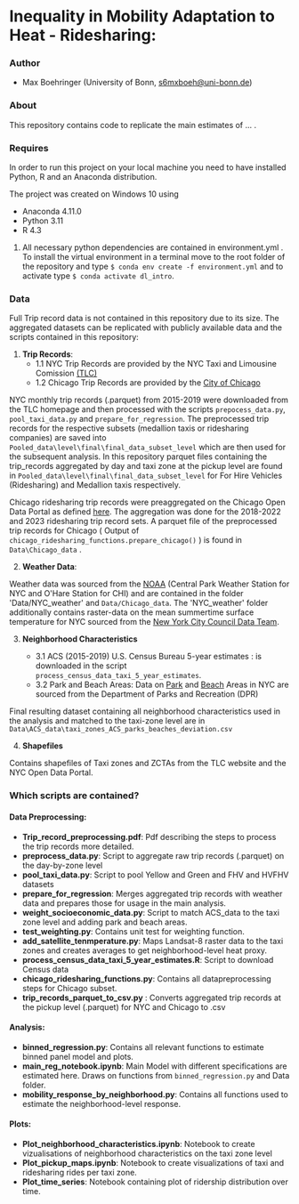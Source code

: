 # Inequality in Mobility Adaptation to Heat - Ridesharing:
### Author

- Max Boehringer (University of Bonn, s6mxboeh@uni-bonn.de)

### About

This repository contains code to replicate the main estimates of ...  .


### Requires
In order to run this project on your local machine you need to have installed Python, R and an Anaconda distribution.

The project was created on Windows 10 using

- Anaconda 4.11.0
- Python 3.11
- R 4.3

1. All necessary python dependencies are contained in environment.yml . To install the virtual environment in a terminal move to the root folder of the repository and type `$ conda env create -f environment.yml` and to activate type  `$ conda activate dl_intro`.


### Data 

Full Trip record data is not contained in this repository due to its size. The aggregated datasets can be replicated with publicly available data and the scripts contained in this repository:

1. **Trip Records**:
   - 1.1 NYC Trip Records are provided by the NYC Taxi and Limousine Comission [(TLC)](https://www.nyc.gov/site/tlc/about/tlc-trip-record-data.page)
   - 1.2 Chicago Trip Records are provided by the [City of Chicago](https://data.cityofchicago.org/Transportation/Transportation-Network-Providers-Trips-2018-2022-)

NYC monthly trip records (.parquet) from 2015-2019 were downloaded from the TLC homepage and then processed with the scripts `prepocess_data.py`,  `pool_taxi_data.py` and `prepare_for_regression`. The preprocessed trip records for the respective subsets (medallion taxis or ridesharing companies) are saved into `Pooled_data\level\final\final_data_subset_level` which are then used for the subsequent analysis. In this repository parquet files containing the trip_records aggregated by day and taxi zone at the pickup level are found in `Pooled_data\level\final\final_data_subset_level` for For Hire Vehicles (Ridesharing) and Medallion taxis respectively. 
 

Chicago ridesharing trip records were preaggregated on the Chicago Open Data Portal as defined [here](https://data.cityofchicago.org/Transportation/Transportation-Network-Providers-Trips-2018-2022-/m6dm-c72p/explore/query/SELECT%0A%20%20%60trip_start_timestamp%60%2C%0A%20%20%60pickup_community_area%60%2C%0A%20%20count%28%60trip_id%60%29%20AS%20%60count_trips%60%2C%0A%20%20avg%28%60fare%60%29%20AS%20%60avg_fare%60%2C%0A%20%20avg%28%60trip_miles%60%29%20AS%20%60avg_trip_distance%60%2C%0A%20%20avg%28%60tip%60%29%20AS%20%60avg_tip%60%0AGROUP%20BY%20%60trip_start_timestamp%60%2C%20%60pickup_community_area%60%0AORDER%20BY%20%60pickup_community_area%60%20ASC%20NULL%20LAST/page/aggregate). The aggregation was done for the 2018-2022 and 2023 ridesharing trip record sets.  A parquet file of the preprocessed trip records for Chicago ( Output of `chicago_ridesharing_functions.prepare_chicago()` ) is found in `Data\Chicago_data` .

2. **Weather Data**:

Weather data was sourced from the [NOAA](https://www.ncei.noaa.gov/cdo-web/search) (Central Park Weather Station for NYC and O'Hare Station for CHI) and are contained in the folder 'Data/NYC_weather' and `Data/Chicago_data`. The 'NYC_weather' folder additionally contains raster-data on the mean summertime surface temperature for NYC sourced from the [New York City Council Data Team](https://github.com/NewYorkCityCouncil/heat_map).


3. **Neighborhood Characteristics**

   - 3.1 ACS (2015-2019) U.S. Census Bureau 5-year estimates : is downloaded in the script `process_census_data_taxi_5_year_estimates`.
   - 3.2 Park and Beach Areas: Data on [Park](https://nycopendata.socrata.com/Recreation/Parks-Properties/enfh-gkve/about_data) and [Beach](https://data.cityofnewyork.us/dataset/Beaches/ijwa-mn2v/about_data) Areas in NYC are sourced from the Department of Parks and Recreation (DPR)

Final resulting dataset containing all neighborhood characteristics used in the analysis and matched to the taxi-zone level  are in `Data\ACS_data\taxi_zones_ACS_parks_beaches_deviation.csv`

4. **Shapefiles**

Contains shapefiles of Taxi zones and ZCTAs from the TLC website and the NYC Open Data Portal.

### Which scripts are contained?

#### Data Preprocessing:

- **Trip_record_preprocessing.pdf**: Pdf describing the steps to process the trip records more detailed.
- **preprocess_data.py**: Script to aggregate raw trip records (.parquet) on the day-by-zone level
- **pool_taxi_data.py**: Script to pool Yellow and Green and FHV and HVFHV datasets
- **prepare_for_regression**: Merges aggregated trip records with weather data and prepares those for usage in the main analysis.
- **weight_socioeconomic_data.py**: Script to match ACS_data to the taxi zone level and adding park and beach areas.
- **test_weighting.py**: Contains unit test for weighting function.
- **add_satellite_tenmperature.py**: Maps Landsat-8 raster data to the taxi zones and creates averages to get neighborhood-level heat proxy.
- **process_census_data_taxi_5_year_estimates.R**: Script to download Census data
- **chicago_ridesharing_functions.py**: Contains all datapreprocessing steps for Chicago subset.
- **trip_records_parquet_to_csv.py** : Converts aggregated trip records at the pickup level (.parquet) for NYC and Chicago to .csv


#### Analysis:
- **binned_regression.py**: Contains all relevant functions to estimate binned panel model and plots.
- **main_reg_notebook.ipynb**: Main Model with different specifications are estimated here. Draws on functions from `binned_regression.py` and Data folder.
- **mobility_response_by_neighborhood.py**: Contains all functions used to estimate the neighborhood-level response.





#### Plots:
- **Plot_neighborhood_characteristics.ipynb**: Notebook to create vizualisations of neighborhood characteristics on the taxi zone level
- **Plot_pickup_maps.ipynb**: Notebook to create visualizations of taxi and ridesharing rides per taxi zone.
- **Plot_time_series**: Notebook containing plot of ridership distribution over time.


